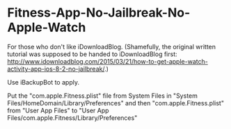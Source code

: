 # Fitness-App-No-Jailbreak-No-Apple-Watch
For those who don't like iDownloadBlog. (Shamefully, the original written tutorial was supposed to be handed to iDownloadBlog first: http://www.idownloadblog.com/2015/03/21/how-to-get-apple-watch-activity-app-ios-8-2-no-jailbreak/.)

Use iBackupBot to apply.

Put the "com.apple.Fitness.plist" file from System Files in "System Files/HomeDomain/Library/Preferences" and then "com.apple.Fitness.plist" from "User App Files" to "User App Files/com.apple.Fitness/Library/Preferences"
